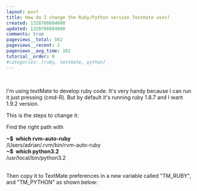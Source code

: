 ```yaml
---
layout: post
title: How do I change the Ruby/Python version Textmate uses?
created: 1328766604000
updated: 1328766604000
comments: true
pageviews__total: 562
pageviews__recent: 2
pageviews__avg_time: 162
tutorial__order: 0
#categories: [ruby, textmate, python]
---
```

<p>&nbsp;</p>
<p>I&#39;m using textMate to develop ruby code. It&#39;s very handy because I can run it just pressing (cmd-R). But by default it&#39;s running ruby 1.8.7 and I want 1.9.2 version.</p>
<!--More-->
<p>This is the steps to change it:</p>
<p>Find the right path with</p>
<div>
	<div>
		<strong>~$ &nbsp;which rvm-auto-ruby</strong></div>
	<div>
		/Users/adrian/.rvm/bin/rvm-auto-ruby</div>
</div>
<div>
	<strong>~$ &nbsp;which python3.2</strong></div>
<div>
	/usr/local/bin/python3.2</div>
<div>
	&nbsp;</div>
<p>Then copy it to TextMate preferences in a new variable called &quot;TM_RUBY&quot;, and &quot;TM_PYTHON&quot; as shown below:</p>
<p>
<!-- <img alt="" src="http://adrianmejiarosario.com/sites/default/files/Screen%20Shot%202012-02-09%20at%201.50.41%20AM.png" style="width: 792px; height: 402px; " /> -->
</p>
<p>
<!-- <img alt="" src="http://adrianmejiarosario.com/sites/default/files/Screen%20Shot%202012-02-09%20at%2012.48.17%20AM.png" style="width: 600px; height: 320px; " /> -->
</p>
